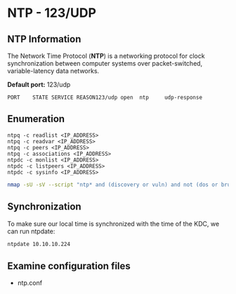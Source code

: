 # NTP - 123/UDP

## NTP Information <a id="basic-information"></a>

The Network Time Protocol \(**NTP**\) is a networking protocol for clock synchronization between computer systems over packet-switched, variable-latency data networks.

**Default port:** 123/udp

```text
PORT    STATE SERVICE REASON123/udp open  ntp     udp-response
```

## Enumeration <a id="enumeration"></a>

```text
ntpq -c readlist <IP_ADDRESS>
ntpq -c readvar <IP_ADDRESS>
ntpq -c peers <IP_ADDRESS>
ntpq -c associations <IP_ADDRESS>
ntpdc -c monlist <IP_ADDRESS>
ntpdc -c listpeers <IP_ADDRESS>
ntpdc -c sysinfo <IP_ADDRESS>
```

```bash
nmap -sU -sV --script "ntp* and (discovery or vuln) and not (dos or brute)" -p 123 <IP>
```

## Synchronization

To make sure our local time is synchronized with the time of the KDC, we can run ntpdate:

```bash
ntpdate 10.10.10.224
```

## Examine configuration files <a id="examine-configuration-files"></a>

* ntp.conf

